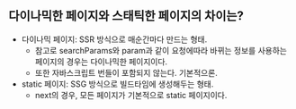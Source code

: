 ## 다이나믹한 페이지와 스태틱한 페이지의 차이는?
- 다이나믹 페이지: SSR 방식으로 매순간마다 만드는 형태.
  - 참고로 searchParams와 param과 같이 요청에따라 바뀌는 정보를 사용하는 페이지의 경우는 다이나믹한 페이지이다.
  - 또한 자바스크립트 번들이 포함되지 않는다. 기본적으론.
- static 페이지: SSG 방식으로 빌드타임에 생성해두는 형태.
  - next의 경우, 모든 페이지가 기본적으로 static 페이지이다.